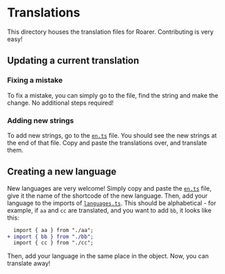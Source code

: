 # Translations

This directory houses the translation files for Roarer. Contributing is very easy!

## Updating a current translation

### Fixing a mistake

To fix a mistake, you can simply go to the file, find the string and make the change. No additional steps required!

### Adding new strings

To add new strings, go to the [`en.ts`](./en.ts) file. You should see the new strings at the end of that file. Copy and paste the translations over, and translate them.

## Creating a new language

New languages are very welcome! Simply copy and paste the [`en.ts`](./en.ts) file, give it the name of the shortcode of the new language. Then, add your language to the imports of [`languages.ts`](./languages.ts). This should be alphabetical - for example, if `aa` and `cc` are translated, and you want to add `bb`, it looks like this:

```diff
  import { aa } from "./aa";
+ import { bb } from "./bb";
  import { cc } from "./cc";
```

Then, add your language in the same place in the object. Now, you can translate away!
